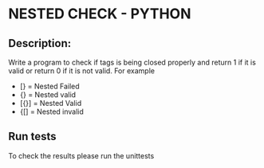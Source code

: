 # NESTED CHECK - PYTHON

## Description:
Write a program to check if tags is being closed properly and return 1 if it is valid or return 0 if it is not valid.
For example
- [} = Nested Failed
- {} = Nested valid
- [{}] = Nested Valid
- {[] = Nested invalid

## Run tests
To check the results please run the unittests